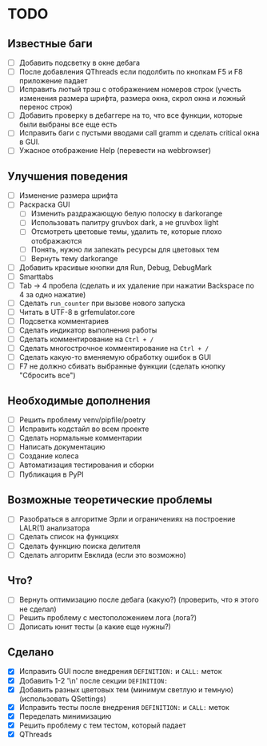 # TODO
## Известные баги
- [ ] Добавить подсветку в окне дебага
- [ ] После добавления QThreads если подолбить по кнопкам F5 и F8 приложение
    падает
- [ ] Исправить лютый трэш с отображением номеров строк (учесть изменения
    размера шрифта, размера окна, скрол окна и ложный перенос строк)
- [ ] Добавить проверку в дебаггере на то, что все функции, которые были
    выбраны все еще есть
- [ ] Исправить баги с пустыми вводами call gramm и сделать critical окна
    в GUI.
- [ ] Ужасное отображение Help (перевести на webbrowser)

## Улучшения поведения
- [ ] Изменение размера шрифта
- [ ] Раскраска GUI
    - [ ] Изменить раздражающую белую полоску в darkorange
    - [ ] Использовать палитру gruvbox dark, а не gruvbox light
    - [ ] Отсмотреть цветовые темы, удалить те, которые плохо отображаются
    - [ ] Понять, нужно ли запекать ресурсы для цветовых тем
    - [ ] Вернуть тему darkorange
- [ ] Добавить красивые кнопки для Run, Debug, DebugMark
- [ ] Smarttabs
- [ ] Tab -> 4 пробела (сделать и их удаление при нажатии Backspace по 4 за
    одно нажатие)
- [ ] Сделать `run_counter` при вызове нового запуска
- [ ] Читать в UTF-8 в grfemulator.core
- [ ] Подсветка комментариев
- [ ] Сделать индикатор выполнения работы
- [ ] Сделать комментирование на `Ctrl + /`
- [ ] Сделать многострочное комментирование на `Ctrl + /`
- [ ] Сделать какую-то вменяемую обработку ошибок в GUI
- [ ] F7 не должно сбивать выбранные функции (сделать кнопку "Сбросить все")

## Необходимые дополнения
- [ ] Решить проблему venv/pipfile/poetry
- [ ] Исправить кодстайл во всем проекте
- [ ] Сделать нормальные комментарии
- [ ] Написать документацию
- [ ] Создание колеса
- [ ] Автоматизация тестирования и сборки
- [ ] Публикация в PyPI

## Возможные теоретические проблемы
- [ ] Разобраться в алгоритме Эрли и ограничениях на построение LALR(1) анализатора
- [ ] Сделать список на функциях
- [ ] Сделать функцию поиска делителя
- [ ] Сделать алгоритм Евклида (если это возможно)

## Что?
- [ ] Вернуть оптимизацию после дебага (какую?) (проверить, что я этого не
    сделал)
- [ ] Решить проблему с местоположением лога (лога?)
- [ ] Дописать юнит тесты (а какие еще нужны?)

## Сделано
- [x] Исправить GUI после внедрения `DEFINITION:` и `CALL:` меток
- [x] Добавить 1-2 '\n' после секции `DEFINITION:`
- [x] Добавить разных цветовых тем (минимум светлую и темную)
    (использовать QSettings)
- [x] Исправить тесты после внедрения `DEFINITION:` и `CALL:` меток
- [x] Переделать минимизацию
- [x] Решить проблему с тем тестом, который падает
- [x] QThreads
